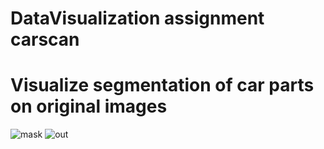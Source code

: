 # DataVisualization assignment carscan
# Visualize segmentation of car parts on original images
![mask](https://user-images.githubusercontent.com/46221632/148111447-f2619ec5-8e73-4906-8585-21646b525bc1.png)
![out](https://user-images.githubusercontent.com/46221632/148111492-4a3a172b-4fb1-44db-8b95-c457f925544b.png)
